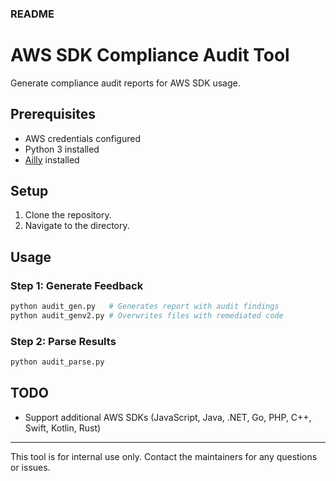 ### README

# AWS SDK Compliance Audit Tool

Generate compliance audit reports for AWS SDK usage.

## Prerequisites

- AWS credentials configured
- Python 3 installed
- [Ailly](https://github.com/davidsouther/ailly) installed

## Setup

1. Clone the repository.
2. Navigate to the directory.

## Usage

### Step 1: Generate Feedback

```bash
python audit_gen.py   # Generates report with audit findings
python audit_genv2.py # Overwrites files with remediated code
```

### Step 2: Parse Results

```bash
python audit_parse.py
```

## TODO

- Support additional AWS SDKs (JavaScript, Java, .NET, Go, PHP, C++, Swift, Kotlin, Rust)

---

This tool is for internal use only. Contact the maintainers for any questions or issues.
